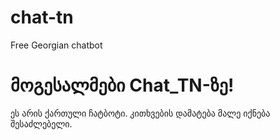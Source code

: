 # chat-tn
Free Georgian chatbot
<!DOCTYPE html>
<html lang="ka">
<head>
  <meta charset="UTF-8">
  <title>Chat_TN</title>
</head>
<body>
  <h1>მოგესალმები Chat_TN-ზე!</h1>
  <p>ეს არის ქართული ჩატბოტი. კითხვების დამატება მალე იქნება შესაძლებელი.</p>
</body>
</html>
